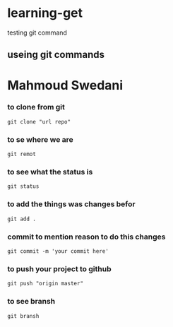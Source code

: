 # learning-get
testing git command


## useing git commands

# Mahmoud Swedani

### to clone from git 

```
git clone "url repo"

```

### to se where we are 
```
git remot
```

### to see what the status is

```
git status
```

### to add the things was changes befor

```
git add .
```
### commit to mention reason to do this changes

```
git commit -m 'your commit here' 
```
### to push your project to github

```
git push "origin master"
```
### to see bransh 

```
git bransh
```